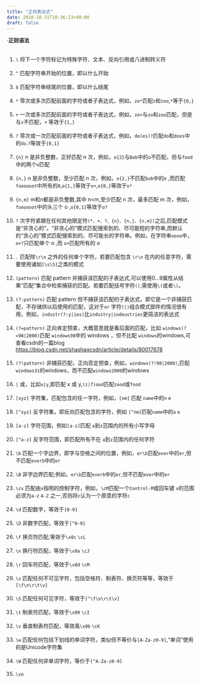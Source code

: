 ```yaml
---
title: "正则表达式"
date: 2018-10-31T10:36:23+08:00
draft: false
---
```


·**正则语法**</br></br>
1. `\` 将下一个字符标记为特殊字符、文本、反向引用或八进制转义符</br></br>
2. `^` 匹配字符串开始的位置，即以什么开始</br></br>
3. `$` 匹配字符串结尾的位置，即以什么结尾</br></br>
4. `*` 零次或多次匹配前面的字符或者子表达式，例如，`zo*`匹配`z`和`zoo`,`*`等于`{0,}`</br></br>
5. `+` 一次或多次匹配前面的字符或者子表达式，例如，`zo+`与`zo`和`zoo`匹配，但是与`z`不匹配，`+` 等效于`{1,}`</br></br>
6. `?` 零次或一次匹配前面的字符或者子表达式，例如，`do(es)?`匹配`do`和`does`中的`do`.`?`等效于`{0,1}`</br></br>
7. `{n}` n 是非负整数，正好匹配 n 次，例如，`o{2}`与`Bob`中的`o`不匹配，但与`food`中的两个`o`匹配</br></br>
8. `{n,}` n 是非负整数，至少匹配 n 次，例如，`o{2,}`不匹配`bob`中的`o` ,而匹配`foooooot`中所有的`0`,`o{1,}`等效于`o+`,`o{0,}`等效于`o*`</br></br>
9. `{n,m}` m和n都是非负整数,其中 n&lt;m,至少匹配 n 次，最多匹配 m
次，例如，`foooooot`中的头三个 o ,`o{0,1}`等效于`o?`</br></br>
10. `?` 次字符紧跟在任何其他限定符` (*、+、?、{n}、{n,}、{n,m}) `之后,匹配模式是“非贪心的”。“非贪心的”模式匹配搜索到的、尽可能短的字符串,而默认的“贪心的”模式匹配搜索到的、尽可能长的字符串。例如，在字符串`oooo`中，`o+?`只匹配单个 o ,而 `o+`匹配所有的 o </br></br>
11. `.` 匹配除`\r\n` 之外的任何单个字符，若要匹配包含 `\r\n` 在内的任意字符，需要使用诸如`[\s\S]`之类的模式</br></br>
12. `(pattern)` 匹配 pattern 并捕获该匹配的子表达式,可以使用$0...$9属性从结果“匹配”集合中检索捕获的匹配。若要匹配括号字符`()`,需使用`\(`或者`\)`。</br></br>
13. `(?:pattern)` 匹配 pattern 但不捕获该匹配的子表达式，即它是一个非捕获匹配，不存储供以后使用的匹配，这对于`or` 字符`(|)`组合模式部件的情况很有用，例如，`industr(?:y|ies)`比`industry|indeustries`更简洁的表达式</br></br>
14. `(?=pattern)` 正向肯定预查，大概意思就是看后面的匹配，比如 `windows(?=98|2000)`匹配 `windows98`中的 windows ，但不比配 `windows`的windows,可查看csdn的一篇blog https://blog.csdn.net/shashagcsdn/article/details/80017678
</br></br>
15. `(?!pattern)` 非捕获匹配，正向否定预查，例如，`windows(?!98|2000)`,匹配`windows31`的windows，而不匹配`windows2000`的windows</br></br>
16. `|` 或，比如`x|y`,即匹配 x 或 y,`(z|f)ood`匹配`zood`或`food`</br></br>
17. `[xyz]` 字符集，匹配包含的任一字符，例如，`[nm]` 匹配 `name`中的`n` `m` </br></br>
18. `[^xyz]` 反字符集，即反向匹配包含的字符，例如 `[^nm]`匹配`name`中的`a` `e` </br></br>
19. `[a-z]` 字符范围，例如`[a-z]`匹配 `a`到`z`范围内的所有小写字母</br></br>
20. `[^a-z]` 反字符范围，即匹配所有不在 `a`到`z`范围内的任何字符</br></br>
21. `\b` 匹配一个字边界，即字与空格之间的位置，例如，`er\b`匹配`ever`中的`er`,但不匹配`everb`中的`er`</br></br>
22. `\B` 非字边界匹配,例如，`er\b`匹配`everb`中的`er`,但不匹配`ever`中的`er`</br></br>
23. `\cx` 匹配由`x`指明的控制字符，例如，`\cM`匹配一个`Control-M`或回车键 `x`的范围必须为`a-z` `A-Z` 之一,否则将`c`认为一个原意的字符`c`</br></br>
24. `\d` 匹配数字，等效于`[0-9]`</br></br>
25. `\D` 非数字匹配，等效于`[^0-9]`</br></br>
26. `\f` 换页符匹配,等效于`\x0c` `\cL`</br></br>
27. `\n` 换行符匹配，等效于`\x0a` `\cJ`</br></br>
28. `\r` 回车符匹配，等效于`\x0d` `\cM`</br></br>
29. `\s` 匹配任何不可见字符，包括空格符、制表符、换页符等等，等效于`[\f\n\r\t\v]`</br></br>
30. `\S` 匹配任何可见字符，等效于`[^\f\n\r\t\v]`</br></br>
31. `\t` 制表符匹配，等效于`\x09` `\cI`</br></br>
32. `\v` 垂直制表符匹配，等效禹`\x0b` `\cK`</br></br>
33. `\w` 匹配任何包括下划线的单词字符，类似但不等价与`[A-Za-z0-9]`,“单词”使用的是Unicode字符集</br></br>
34. `\W` 匹配任何非单词字符，等价于`[^A-Za-z0-9]`</br></br>
35. `\xn` 
